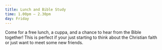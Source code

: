 ```yaml
---
title: Lunch and Bible Study
time: 1.00pm – 2.30pm
day: Friday
---
```

Come for a free lunch, a cuppa, and a chance to hear from the Bible together! This is perfect if your just starting to think about the Christian faith or just want to meet some new friends.
